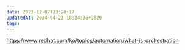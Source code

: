 ```yaml
---
date: 2023-12-07T23:20:17
updatedAt: 2024-04-21 18:34:36+1820
tags: 
---
```

https://www.redhat.com/ko/topics/automation/what-is-orchestration